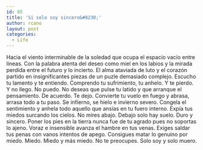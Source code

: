```yaml
---
id: 65
title: 'Si solo soy sincero&#8230;'
author: rcano
layout: post
categories:
  - Life
---
```

<div style="clear: both; text-align: center;">
</div>

Hacia el viento interminable de la soledad que ocupa el espacio vacío entre lineas. Con la palabra atenta del deseo como miel en los labios y la mirada perdida entre el futuro y lo incierto. El alma ataviada de luto y el corazón partido en insignificantes piezas de un puzle demasiado complejo. Escucho tu lamento y te entiendo. Comprendo tu sufrimiento, tu anhelo. Y te pierdo. Y no llego. No puedo. No deseas que pulse tu latido y que arranque el pensamiento. De acuerdo. Te dejo. Convierte tu vuelo en fuego y abrasa, arrasa todo a tu paso. Se infierno, se hielo e invierno severo. Congela el sentimiento y anhela todo aquello que ansías en tu fuero interno. Expía tus miedos surcando los cielos. No mires abajo. Debajo solo hay suelo. Duro y sincero. Poner los pies en la tierra nunca fue de tu agrado pues no soportas lo ajeno. Voraz e insensible avanza el hambre en tus venas. Exiges saldar tus penas con vanos intentos de apego. Consigues matar lo genuino por miedo. Miedo. Miedo y más miedo. No te preocupes. Solo soy y solo muero.
